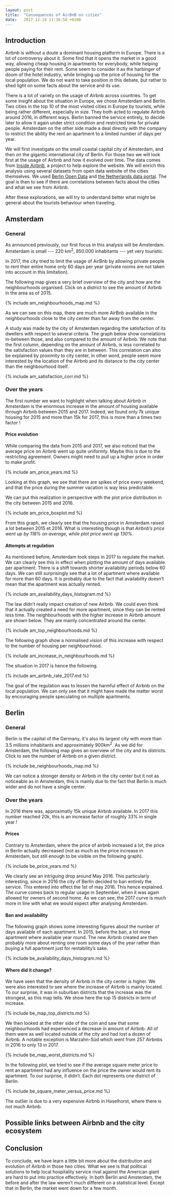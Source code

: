 ```yaml
---
layout: post
title:  "Consequences of AirBnB on cities"
date:   2017-12-16 11:36:50 +0100
---
```


## Introduction
Airbnb is without a doute a dominant housing platform in Europe. There is a lot of controversy about it. Some find that it opens the market in a good way, allowing cheap housing in apartments for everybody, while helping people paying for their rent. Some seem to consider it as the harbinger of doom of the hotel industry, while bringing up the price of housing for the local population. We do not want to take position in this debate, but rather to shed light on some facts about the service and its use.

There is a lot of variety on the usage of Airbnb across countries. To get some insight about the situation in Europe, we chose Amsterdam and Berlin. Two cities in the top 10 of the most visited cities in Europe by tourists, while being rather different, especially in size. They both acted to regulate Airbnb around 2016, in different ways. Berlin banned the service entirely, to decide later to allow it again under strict condition and restricted time for private people. Amsterdam on the other side made a deal directly with the company to restrict the ability the rent an apartment to a limited number of days per year.

We will first investigate on the small coastal capital city of Amsterdam, and then on the gigantic international city of Berlin. For those two we will look first at the usage of Airbnb and how it evolved over time. The data comes from [Inside Airbnb](http://insideairbnb.com), a project to help explore the website. We will enrich this analysis using several datasets from open data website of the cities themselves. We used [Berlin Open Data](https://daten.berlin.de/) and [the Netherlands data portal](https://data.overheid.nl/). The goal is then to see if there are correlations between facts about the cities and what we see from Airbnb.

After these explorations, we will try to understand better what might be general about the tourists behaviour when traveling. 

## Amsterdam

### General
As announced previously, our first focus in this analysis will be Amsterdam. Amsterdam is small --- 220 km<sup>2</sup>, 850.000 inhabitants --- yet very touristic.

In 2017, the city tried to limit the usage of AirBnb by allowing private people to rent their entire home only 60 days per year (private rooms are not taken into account in this limitation).

The following map gives a very brief overview of the city and how are the neighbourhoods organised. Click on a district to see the amount of Airbnb in the area as of 2015.

{% include am_neighbourhoods_map.md %}

As we can see on this map, there are much more AirBnb available in the neighbourhoods close to the city center than far away from the center.

A study was made by the city of Amsterdam regarding the satisfaction of its dwellers with respect to several criteria. The graph below show correlations in-between those, and also compared to the amount of Airbnb. We note that the first column, depending on the amount of Airbnb, is less correlated to the satisfaction values than they are in between. This correlation can also be explained by proximity to city center, in other word, people seem more interested by the location of the Airbnb and its distance to the city center than the neighbourhood itself.

{% include am_satisfaction_corr.md %}

### Over the years

The first number we want to highlight when talking about Airbnb in Amsterdam is the enormous increase in the amount of housing available through Airbnb between 2015 and 2017. Indeed, we found only 7k unique housing for 2015 and more than 15k for 2017, this is more than a times two factor !

#### Price evolution

While comparing the data from 2015 and 2017, we also noticed that the average price on Airbnb went up quite uniformly. Maybe this is due to the restricting agreement. Owners might need to pull up a higher price in order to make profit.

{% include am_price_years.md %}

Looking at this graph, we see that there are spikes of price every weekend, and that the price during the summer vacation is way less predictable.

We can put this realization in perspective with the plot price distribution in the city between 2015 and 2016.

{% include am_price_boxplot.md %}

From this graph, we clearly see that the housing price in Amsterdam raised a lot between 2015 et 2016. What is interesting though is that *Airbnb’s price went up by 118% on average, while plot price went up 130%*.

#### Attempts at regulation

As mentioned before, Amsterdam took steps in 2017 to regulate the market. We can clearly see this in effect when plotting the amount of days available per apartment. There is a shift towards shorter availability periods below 60 days. We can still surprisingly see that a lot of apartment where available for more than 60 days. It is probably due to the fact that availability doesn’t mean that the apartment was actually rented.

{% include am_availability_days_histogram.md %}

The law didn’t really impact creation of new Airbnb. We could even think that it actually created a need for more apartment, since they can be rented less time. The neighbourhoods with the higher increase in Airbnb amount are shown below. They are mainly concentrated around the center.

{% include am_top_neighbourhoods.md %}

The following graph show a normalised vision of this increase with respect to the number of housing per neighbourhood.

{% include am_increase_in_neighbourhoods.md %}

The situation in 2017 is hence the following.

{% include am_airbnb_rate_2017.md %}

The goal of the regulation was to lessen the harmful effect of Airbnb on the local population. We can only see that it might have made the matter worst by encouraging people speculating on multiple apartments.

## Berlin

### General

Berlin is the capital of the Germany, it's also its largest city with more than 3.5 millions inhabitants and approximately 900km<sup>2</sup>.
As we did for Amsterdam, the following map gives an overview of the city and its districts. Click to see the number of Airbnb on a given district.

{% include be_neighbourhoods_map.md %}

We can notice a stronger density or Airbnb in the city center but it not as noticeable as in Amsterdam, this is mainly due to the fact that Berlin is much wider and do not have a single center.

### Over the years

In 2016 there was, approximatly 15k unique Airbnb available. In 2017 this number reached 20k, this is an increase factor of roughly 33% in single year !

#### Prices

Contrary to Amsterdam, where the price of airbnb increased a lot, the price in Berlin actually decreased (not as much as the price increase in Amsterdam, but still enough to be visible on the following graph).

{% include be_price_years.md %}

We clearly see an intriguing drop around May 2016. This particularly interesting, since in 2016 the city of Berlin decided to ban entirely the service. This entered into effect the 1st of may 2016. This hence explained. The curve comes back to regular usage in September, when it was again allowed for owners of second home. As we can see, the 2017 curve is much more in line with what we would expect after analysing Amsterdam.

#### Ban and availability

The following graph shows some interesting figures about the number of days available of each apartment. In 2015, before the ban, a lot more apartment where available year round. The new Airbnb created are then probably more about renting one room some days of the year rather than buying a full apartment just for rentability’s sake.

{% include be_availability_days_histogram.md %}

#### Where did it change?

We have seen that the density of Airbnb in the city center is higher. We were also interested to see where the increase of Airbnb is mainly located. To our surprise, it was in suburban districts that the increase was the strongest, as this map tells. We show here the top 15 districts in term of increase.

{% include be_map_top_districts.md %}

We then looked at the other side of the coin and saw that some neighbourhoods had experienced a decrease in amount of Airbnb. All of them were as well located outside of the city and had lost a dozen of Airbnb. A notable exception is Marzahn-Süd which went from 257 Airbnbs in 2016 to only 13 in 2017.

{% include be_map_worst_districts.md %}

In the following plot, we tried to see if the average square meter price to rent an apartment had any influence on the price the owner would rent its apartment. To our surprise, it didn’t. Each dot represents one district of Berlin.

{% include be_square_meter_versus_price.md %}

The outlier is due to a very expensive Airbnb in Haselhorst, where there is not much Airbnb.

## Possible links between Airbnb and the city ecosystem



## Conclusion

To conclude, we have learn a little bit more about the distribution and evolution of Airbnb in those two cities. What we see is that political solutions to help local hospitality service rival against the American giant are hard to put into practice effectively. In both Berlin and Amsterdam, the before and after the law weren’t much different on a statistical level. Except that in Berlin, the market went down for a few month.
